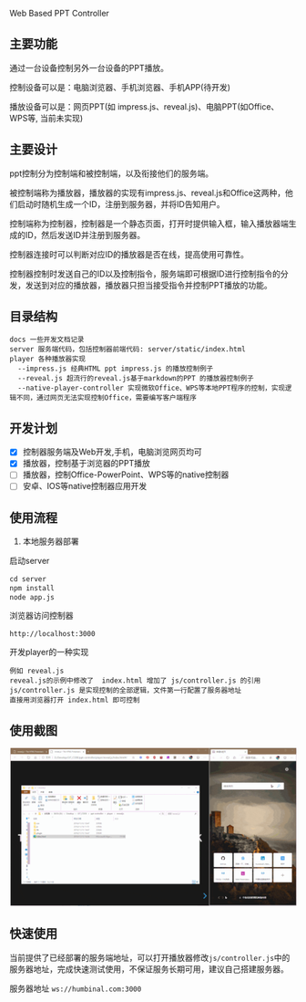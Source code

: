 Web Based PPT Controller

## 主要功能
通过一台设备控制另外一台设备的PPT播放。

控制设备可以是：电脑浏览器、手机浏览器、手机APP(待开发)

播放设备可以是：网页PPT(如 impress.js、reveal.js)、电脑PPT(如Office、WPS等, 当前未实现)

## 主要设计

ppt控制分为控制端和被控制端，以及衔接他们的服务端。

被控制端称为播放器，播放器的实现有impress.js、reveal.js和Office这两种，他们启动时随机生成一个ID，注册到服务器，并将ID告知用户。

控制端称为控制器，控制器是一个静态页面，打开时提供输入框，输入播放器端生成的ID，然后发送ID并注册到服务器。

控制器连接时可以判断对应ID的播放器是否在线，提高使用可靠性。

控制器控制时发送自己的ID以及控制指令，服务端即可根据ID进行控制指令的分发，发送到对应的播放器，播放器只担当接受指令并控制PPT播放的功能。


## 目录结构
```
docs 一些开发文档记录
server 服务端代码，包括控制器前端代码: server/static/index.html
player 各种播放器实现
  --impress.js 经典HTML ppt impress.js 的播放控制例子
  --reveal.js 超流行的reveal.js基于markdown的PPT 的播放器控制例子
  --native-player-controller 实现微软Office、WPS等本地PPT程序的控制，实现逻辑不同，通过网页无法实现控制Office，需要编写客户端程序
```

## 开发计划

- [x]  控制器服务端及Web开发,手机，电脑浏览网页均可
- [x]  播放器，控制基于浏览器的PPT播放
- [ ]  播放器，控制Office-PowerPoint、WPS等的native控制器
- [ ]  安卓、IOS等native控制器应用开发

## 使用流程

1. 本地服务器部署

启动server
```
cd server
npm install
node app.js
```

浏览器访问控制器
```
http://localhost:3000
```

开发player的一种实现
```
例如 reveal.js
reveal.js的示例中修改了  index.html 增加了 js/controller.js 的引用
js/controller.js 是实现控制的全部逻辑，文件第一行配置了服务器地址
直接用浏览器打开 index.html 即可控制
```

## 使用截图

![](docs/images/demo.gif)

## 快速使用

当前提供了已经部署的服务端地址，可以打开播放器修改`js/controller.js`中的服务器地址，完成快速测试使用，不保证服务长期可用，建议自己搭建服务器。

服务器地址 `ws://humbinal.com:3000`

